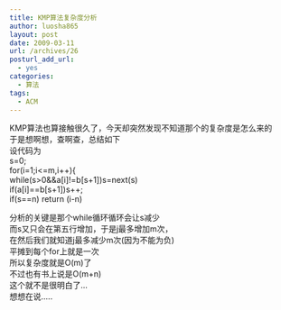 ```yaml
---
title: KMP算法复杂度分析
author: luosha865
layout: post
date: 2009-03-11
url: /archives/26
posturl_add_url:
  - yes
categories:
  - 算法
tags:
  - ACM
---
```

KMP算法也算接触很久了，今天却突然发现不知道那个的复杂度是怎么来的  
于是想啊想，查啊查，总结如下  
设代码为  
s=0;  
for(i=1;i<=m,i++){  
while(s>0&&a[i]!=b[s+1])s=next(s)  
if(a[i]==b[s+1])s++;  
if(s==n) return (i-n)

分析的关键是那个while循环循环会让s减少  
而s又只会在第五行增加，于是j最多增加m次，  
在然后我们就知道j最多减少m次(因为不能为负)  
平摊到每个for上就是一次  
所以复杂度就是O(m)了   
不过也有书上说是O(m+n)  
这个就不是很明白了&#8230;  
想想在说&#8230;..

<div>
  <embed type="application/lingoes-npruntime-capture-word-plugin" width="0" height="0" id="lingoes_plugin_object" hidden="true" />
</div>


